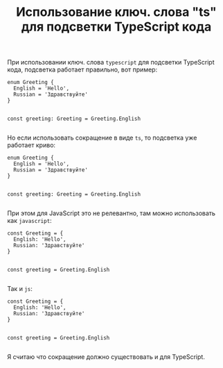﻿---
title: "Использование ключ. слова &quot;ts&quot; для подсветки TypeScript кода"
se.owner.user_id: 474588
se.owner.display_name: "ΝNL993"
se.owner.link: "https://ru.meta.stackoverflow.com/users/474588/%ce%9dnl993"
se.link: "https://ru.meta.stackoverflow.com/questions/12733/%d0%98%d1%81%d0%bf%d0%be%d0%bb%d1%8c%d0%b7%d0%be%d0%b2%d0%b0%d0%bd%d0%b8%d0%b5-%d0%ba%d0%bb%d1%8e%d1%87-%d1%81%d0%bb%d0%be%d0%b2%d0%b0-ts-%d0%b4%d0%bb%d1%8f-%d0%bf%d0%be%d0%b4%d1%81%d0%b2%d0%b5%d1%82%d0%ba%d0%b8-typescript-%d0%ba%d0%be%d0%b4%d0%b0"
se.question_id: 12733
se.post_type: question
---
<p>При использовании ключ. слова <code>typescript</code> для подсветки TypeScript кода, подсветка работает правильно, вот пример:</p>
<pre class="lang-typescript prettyprint-override"><code>enum Greeting {
  English = 'Hello',
  Russian = 'Здравствуйте'
}

const greeting: Greeting = Greeting.English
</code></pre>
<p>Но если использовать сокращение в виде <code>ts</code>, то подсветка уже работает криво:</p>
<pre><code>enum Greeting {
  English = 'Hello',
  Russian = 'Здравствуйте'
}

const greeting: Greeting = Greeting.English
</code></pre>
<p>При этом для JavaScript это не релевантно, там можно использовать как <code>javascript</code>:</p>
<pre class="lang-javascript prettyprint-override"><code>const Greeting = {
  English: 'Hello',
  Russian: 'Здравствуйте'
}

const greeting = Greeting.English
</code></pre>
<p>Так и <code>js</code>:</p>
<pre class="lang-js prettyprint-override"><code>const Greeting = {
  English: 'Hello',
  Russian: 'Здравствуйте'
}

const greeting = Greeting.English
</code></pre>
<p>Я считаю что сокращение должно существовать и для TypeScript.</p>
